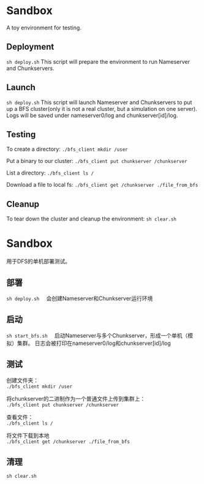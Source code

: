 # Sandbox
A toy environment for testing.

## Deployment
`sh deploy.sh`
This script will prepare the environment to run Nameserver and Chunkservers.

## Launch
`sh deploy.sh`
This script will launch Nameserver and Chunkservers to put up a BFS cluster(only it is not a real cluster, but a simulation on one server). Logs will be saved under nameserver0/log and chunkserver[id]/log.

## Testing
To create a directory:
`./bfs_client mkdir /user`

Put a binary to our cluster:
`./bfs_client put chunkserver /chunkserver`

List a directory:
`./bfs_client ls /`

Download a file to local fs:
`./bfs_client get /chunkserver ./file_from_bfs`

## Cleanup
To tear down the cluster and cleanup the environment:
`sh clear.sh`

# Sandbox
用于DFS的单机部署测试。
## 部署
`sh deploy.sh  `
会创建Nameserver和Chunkserver运行环境

## 启动
`sh start_bfs.sh  `
启动Nameserver与多个Chunkserver，形成一个单机（模拟）集群。
日志会被打印在nameserver0/log和chunkserver[id]/log

## 测试
创建文件夹：  
`./bfs_client mkdir /user`

将chunkserver的二进制作为一个普通文件上传到集群上：  
`./bfs_client put chunkserver /chunkserver`

查看文件：  
`./bfs_client ls /`

将文件下载到本地  
`./bfs_client get /chunkserver ./file_from_bfs`

## 清理
`sh clear.sh`


